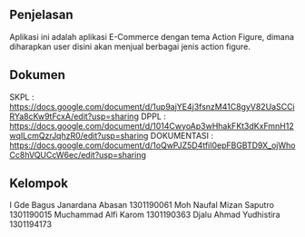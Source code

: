 ## Penjelasan

Aplikasi ini adalah aplikasi E-Commerce dengan tema Action Figure, dimana diharapkan user disini akan menjual berbagai jenis action figure.

## Dokumen

SKPL : https://docs.google.com/document/d/1up9ajYE4j3fsnzM41C8gyV82UaSCCiRYa8cKw9tFcxA/edit?usp=sharing
DPPL : https://docs.google.com/document/d/1014CwyoAp3wHhakFKt3dKxFmnH12wqILcmQzrJqhzR0/edit?usp=sharing
DOKUMENTASI : https://docs.google.com/document/d/1oQwPJZ5D4tfil0epFBGBTD9X_ojWhoCc8hVQUCcW6ec/edit?usp=sharing

## Kelompok 

I Gde Bagus Janardana Abasan	1301190061
Moh Naufal Mizan Saputro		1301190015
Muchammad Alfi Karom			1301190363
Djalu Ahmad Yudhistira			1301194173
